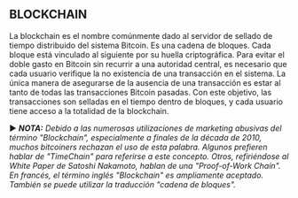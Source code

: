 ## BLOCKCHAIN

La blockchain es el nombre comúnmente dado al servidor de sellado de tiempo distribuido del sistema Bitcoin. Es una cadena de bloques. Cada bloque está vinculado al siguiente por su huella criptográfica. Para evitar el doble gasto en Bitcoin sin recurrir a una autoridad central, es necesario que cada usuario verifique la no existencia de una transacción en el sistema. La única manera de asegurarse de la ausencia de una transacción es estar al tanto de todas las transacciones Bitcoin pasadas. Con este objetivo, las transacciones son selladas en el tiempo dentro de bloques, y cada usuario tiene acceso a la totalidad de la blockchain.

► ***NOTA:** Debido a las numerosas utilizaciones de marketing abusivas del término "Blockchain", especialmente a finales de la década de 2010, muchos bitcoiners rechazan el uso de esta palabra. Algunos prefieren hablar de "TimeChain" para referirse a este concepto. Otros, refiriéndose al White Paper de Satoshi Nakamoto, hablan de una "Proof-of-Work Chain". En francés, el término inglés "Blockchain" es ampliamente aceptado. También se puede utilizar la traducción "cadena de bloques".*
